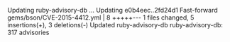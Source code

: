 Updating ruby-advisory-db ...
Updating e0b4eec..2fd24d1
Fast-forward
 gems/bson/CVE-2015-4412.yml |    8 +++++---
 1 files changed, 5 insertions(+), 3 deletions(-)
Updated ruby-advisory-db
ruby-advisory-db: 317 advisories
